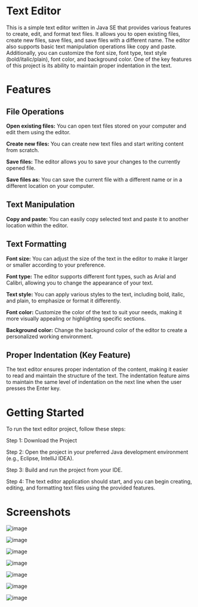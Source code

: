 # Text Editor
This is a simple text editor written in Java SE that provides various features to create, edit, and format text files. It allows you to open existing files, create new files, save files, and save files with a different name. The editor also supports basic text manipulation operations like copy and paste. Additionally, you can customize the font size, font type, text style (bold/italic/plain), font color, and background color. One of the key features of this project is its ability to maintain proper indentation in the text.

# Features
## File Operations
**Open existing files:** You can open text files stored on your computer and edit them using the editor.

**Create new files:** You can create new text files and start writing content from scratch.

**Save files:** The editor allows you to save your changes to the currently opened file.

**Save files as:** You can save the current file with a different name or in a different location on your computer.

## Text Manipulation
**Copy and paste:** You can easily copy selected text and paste it to another location within the editor.
## Text Formatting
**Font size:** You can adjust the size of the text in the editor to make it larger or smaller according to your preference.

**Font type:** The editor supports different font types, such as Arial and Calibri, allowing you to change the appearance of your text.

**Text style:** You can apply various styles to the text, including bold, italic, and plain, to emphasize or format it differently.

**Font color:** Customize the color of the text to suit your needs, making it more visually appealing or highlighting specific sections.

**Background color:** Change the background color of the editor to create a personalized working environment.
## Proper Indentation (Key Feature)
The text editor ensures proper indentation of the content, making it easier to read and maintain the structure of the text.
The indentation feature aims to maintain the same level of indentation on the next line when the user presses the Enter key.

# Getting Started
To run the text editor project, follow these steps:

Step 1: Download the Project

Step 2: Open the project in your preferred Java development environment (e.g., Eclipse, IntelliJ IDEA).

Step 3: Build and run the project from your IDE.

Step 4: The text editor application should start, and you can begin creating, editing, and formatting text files using the provided features.

# Screenshots

![image](https://github.com/Abhizec123/Text-Editor/assets/79994725/675d232f-1be5-4996-8fe8-416029bf90ba)

![image](https://github.com/Abhizec123/Text-Editor/assets/79994725/afba5899-f8dd-4a60-acff-f1036e5253cd)

![image](https://github.com/Abhizec123/Text-Editor/assets/79994725/ae1104ac-1dd8-4a46-a9ff-f247a2f11c3d)

![image](https://github.com/Abhizec123/Text-Editor/assets/79994725/e5ea0d90-23c5-4525-ba5b-3426bdabb136)

![image](https://github.com/Abhizec123/Text-Editor/assets/79994725/9b094270-9022-449e-821b-311a2e81f122)

![image](https://github.com/Abhizec123/Text-Editor/assets/79994725/93e5dfc8-0e35-4d6a-9eba-d4d1225106e1)

![image](https://github.com/Abhizec123/Text-Editor/assets/79994725/e9d3e51a-c9b2-4dba-adb7-3b6672722478)
